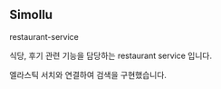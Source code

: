 ## Simollu



restaurant-service

식당, 후기 관련 기능을 담당하는 restaurant service 입니다.

엘라스틱 서치와 연결하여 검색을 구현했습니다.
